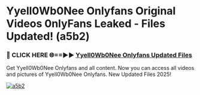 # Yyell0Wb0Nee Onlyfans Original Videos 0nlyFans Leaked - Files Updated! (a5b2)

<h3>🔴 CLICK HERE 🌐==►► <a href="https://tinyurl.com/ehrbuxhb" rel="nofollow">Yyell0Wb0Nee Onlyfans Updated Files</a></h3>

Get Yyell0Wb0Nee Onlyfans and all content. Now you can access all videos and pictures of Yyell0Wb0Nee Onlyfans. New Updated Files 2025!

[![a5b2](https://i.imgur.com/lVYEuWS.gif)](https://tinyurl.com/ehrbuxhb)
